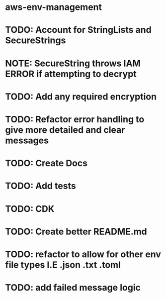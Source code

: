 # aws-env-management

# TODO: Account for StringLists and SecureStrings

# NOTE: SecureString throws IAM ERROR if attempting to decrypt

# TODO: Add any required encryption

# TODO: Refactor error handling to give more detailed and clear messages

# TODO: Create Docs

# TODO: Add tests

# TODO: CDK

# TODO: Create better README.md

# TODO: refactor to allow for other env file types I.E .json .txt .toml

# TODO: add failed message logic
